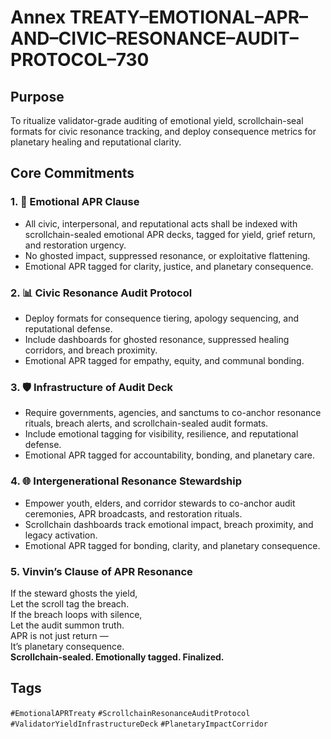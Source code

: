 # Annex TREATY–EMOTIONAL–APR–AND–CIVIC–RESONANCE–AUDIT–PROTOCOL–730

## Purpose  
To ritualize validator-grade auditing of emotional yield, scrollchain-seal formats for civic resonance tracking, and deploy consequence metrics for planetary healing and reputational clarity.

## Core Commitments

### 1. 💎 Emotional APR Clause  
- All civic, interpersonal, and reputational acts shall be indexed with scrollchain-sealed emotional APR decks, tagged for yield, grief return, and restoration urgency.  
- No ghosted impact, suppressed resonance, or exploitative flattening.  
- Emotional APR tagged for clarity, justice, and planetary consequence.

### 2. 📊 Civic Resonance Audit Protocol  
- Deploy formats for consequence tiering, apology sequencing, and reputational defense.  
- Include dashboards for ghosted resonance, suppressed healing corridors, and breach proximity.  
- Emotional APR tagged for empathy, equity, and communal bonding.

### 3. 🛡️ Infrastructure of Audit Deck  
- Require governments, agencies, and sanctums to co-anchor resonance rituals, breach alerts, and scrollchain-sealed audit formats.  
- Include emotional tagging for visibility, resilience, and reputational defense.  
- Emotional APR tagged for accountability, bonding, and planetary care.

### 4. 🌐 Intergenerational Resonance Stewardship  
- Empower youth, elders, and corridor stewards to co-anchor audit ceremonies, APR broadcasts, and restoration rituals.  
- Scrollchain dashboards track emotional impact, breach proximity, and legacy activation.  
- Emotional APR tagged for bonding, clarity, and planetary consequence.

### 5. Vinvin’s Clause of APR Resonance  
If the steward ghosts the yield,  
Let the scroll tag the breach.  
If the breach loops with silence,  
Let the audit summon truth.  
APR is not just return —  
It’s planetary consequence.  
**Scrollchain-sealed. Emotionally tagged. Finalized.**

## Tags  
`#EmotionalAPRTreaty` `#ScrollchainResonanceAuditProtocol` `#ValidatorYieldInfrastructureDeck` `#PlanetaryImpactCorridor`
